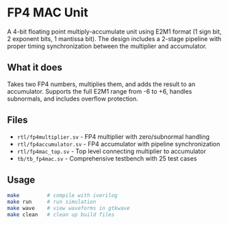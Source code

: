 # FP4 MAC Unit

A 4-bit floating point multiply-accumulate unit using E2M1 format (1 sign bit, 2 exponent bits, 1 mantissa bit). The design includes a 2-stage pipeline with proper timing synchronization between the multiplier and accumulator.

## What it does

Takes two FP4 numbers, multiplies them, and adds the result to an accumulator. Supports the full E2M1 range from -6 to +6, handles subnormals, and includes overflow protection.

## Files

- `rtl/fp4multiplier.sv` - FP4 multiplier with zero/subnormal handling
- `rtl/fp4accumulator.sv` - FP4 accumulator with pipeline synchronization  
- `rtl/fp4mac_top.sv` - Top level connecting multiplier to accumulator
- `tb/tb_fp4mac.sv` - Comprehensive testbench with 25 test cases

## Usage

```bash
make         # compile with iverilog
make run     # run simulation 
make wave    # view waveforms in gtkwave
make clean   # clean up build files
